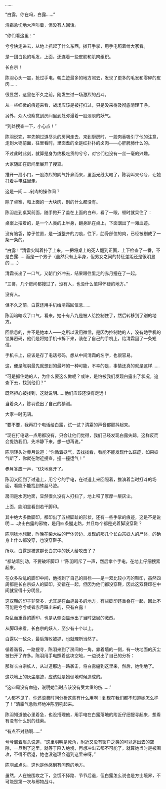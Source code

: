 ……

“白露，你在吗，白露……”

清霜急切地大声叫着，但没有人回话。

“你们看这里！”

兮兮快走进去，从地上抓起了什么东西，摊开手掌，用手电照着给大家看。

是一团白色的毛发，上面，还连着一些皮肤和肌肉组织。

长白宗！

陈羽心头一震，抢过手电，朝血迹最多的地方照去，发现了更多的毛发和零碎的皮肉……

很显然，这里在不久之前，刚发生过一场激烈的战斗。

从一些细微的痕迹来看，战场应该是被打扫过，只是没来得及彻底清理干净。

另外，众人也察觉到房间里到处弥漫着一股淡淡的妖气。

“到处搜查一下，小心点！”

陈羽说完，率先朝过道尽头的房间走去，来到厨房时，一股肉香吸引了他的注意，走到大锅前面，往里看时，里面煮的全是红扑扑的卤肉——心肝脾肺什么的。

不过此时此刻，就算是身为终极吃货的兮兮，对它们也没有一丝一毫的兴趣。

大家随即在房间里展开了搜查。

推开一扇小门，一股浓烈的阴气扑鼻而来，里面光线太暗了，陈羽叫来兮兮，让她打着手电往里走。

这是一间……剁肉的操作间？

除了桌案，和上面的一大块肉，别的什么都没有。

陈羽走到桌案前面，随手掀开了盖在上面的白布，看了一眼，顿时就呆住了：

桌案上摆着的，是一个人类的上半身，翻身趴在桌上，下面洇出了一滩血迹。

没有脑袋，脖子位置，是一道整齐的刀痕，往下，肋骨部位的肉，已经被剔成了一条一条的。

“白露！”清霜尖叫着扑了上来，一把将桌上的死人翻到正面，上下检查了一番，不是白露……而是一个男子（虽然只有上半身，但男女之间的特征差距还是很明显的……）

清霜长出了一口气，又朝门外冲去，结果跟往里走的赤月撞在了一起。

“三哥，几个房间都搜过了，没有人，也没什么值得怀疑的地方。”

没有人。

但不久之前，白露还用手机给清霜回信息……

陈羽暗暗叹了口气，看来，她十有八九是被人给控制住了，然后转移到了别的地方。

回信息的，并不是她本人——之所以没用微信，是因为控制她的人，没有她手机的锁屏密码，他们是将她手机卡拆下来，装在了自己的手机上，给清霜回了一条短信。

手机卡上，应该是存了电话号码，想从中间清霜的名字，也很容易。

这，便是陈羽最先就想到的最坏的一种可能，不幸的是，事情还真的就是这样……

“可是抓住她的人，为什么要这么做呢？或许，是怕被我们发现白露出了状况，追查下去，找到他们？”

既然担心被找到，这就说明……他们应该还没有走远！

当着众人，陈羽说出了自己的猜测。

大家一时无语。

“要不要，我再打个电话给白露，试一试？清霜的声音都颤抖起来。

“现在打电话一点用都没有，只会让他们觉得，我们已经发现白露失踪，这样反而会提防我们，先冷静下来，想一想再说。”

陈羽转头对赤月说道：“你循着妖气，去找找看，看能不能发现什么踪迹，如果妖气断了，你就在附近搜查，撞一撞运气！”

赤月答应一声，飞快地离开了。

陈羽又回到了过道上，用兮兮的手电，在过道上来回照着，推演着当时打斗的场面，看能不能找到蛛丝马迹。

房间是水泥地面，显然很久没有人打扫了，地上积了厚厚一层灰尘。

上面，能明显看到若干脚印。

其中绝大多数脚印，都印出了五根脚趾的形状，还有一些手掌的痕迹，这是不是说明……攻击白露的邪物，是用四条腿走路，并且每个都是光着脚没穿鞋？

陈羽猛地想起，昨晚在柴大姑的尸体旁边、发现的那几个长白宗妖人的尸体，的确身上什么都没穿，也没穿鞋子。

所以，白露是被这群长白宗中的妖人给攻击了？

“都站着别动，不要破坏脚印！”陈羽呵斥了一声，然后拿个手电，在地上仔细搜索起来。

在众多杂乱的脚印中间，他找到了自己的目标——是一双比较小巧的鞋印，虽然四周都是长白宗妖人的脚印，交错在一起，但因为他们都没穿鞋，因此这双鞋印在中间就显得十分明显。

这双鞋的印子非常多，尤其是在血迹最多的地方，有些脚印还重叠在一起，因此不可能是兮兮或者赤月踩出来的，只有白露！

杂乱而重叠的脚印，也是从侧面显示出了当时战局的激烈。

从脚印来看，长白宗的妖人，至少有十个以上。

白露以一敌众，最后落败被抓，也就理所当然了。

循着谐音，一路搜寻，陈羽来到了房间的一角，靠着墙的一侧，有一块地面的灰尘被扫开了许多。陈羽用手电照着这块空地，一边说出了自己的分析：

那群长白宗妖人，从过道那边一路袭击，将白露逼到这里来，然后，她倒地了。

这块地上的灰尘痕迹，应该就是她倒地时候造成的。

“这四周没有血迹，说明她当时应该没有受太重的伤……”

“人都不见了，你还浪费时间分析这些有什么用啊！到现在我们都不知道她怎么样了！”清霜气急败坏地冲陈羽吼起来。

陈羽知道他心里着急，也没搭理他，用手电在白露落地的附近仔细搜寻起来，想看有没有什么别的线索。

“有点不对劲啊……”

兮兮皱着眉头说道，“这里明明是死角，附近又没有窗户之类的可以逃出去的空隙，一旦到了这里，就等于陷入绝境，再想冲出去都不可能了，就算她当时是被围攻，不得不后退，她也没道理会退到这里来呀。”

陈羽点点头，这也是他感到有问题的地方。

虽然，人在被围攻之下，会慌不择路、节节后退，但白露怎么说也是方士境界，不可能是第一次与邪物战斗。
